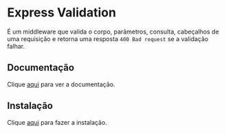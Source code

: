 # Express Validation

É um middleware que valida o corpo, parâmetros, consulta, cabeçalhos de uma requisição e retorna uma resposta `400 Bad request` se a validação falhar.

## Documentação

Clique [aqui](https://github.com/andrewkeig/express-validation) para ver a documentação.

## Instalação

Clique [aqui](https://www.npmjs.com/package/express-validation) para fazer a instalação.